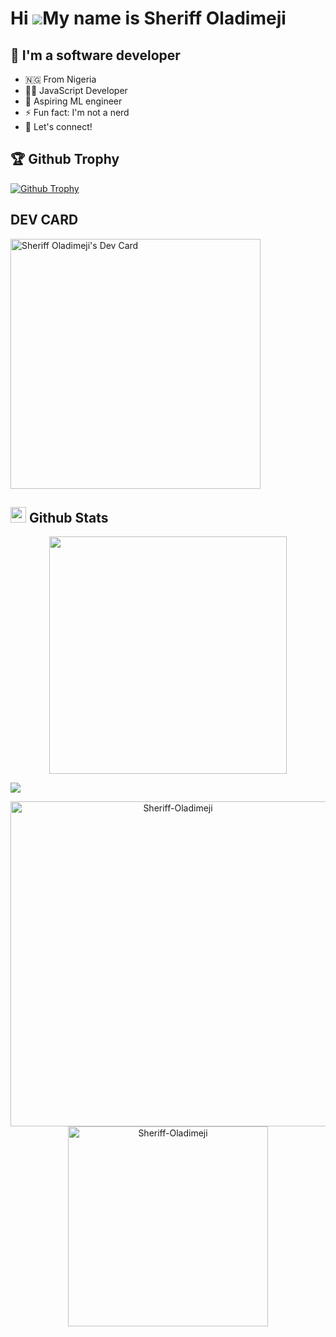 Hi ![](https://user-images.githubusercontent.com/18350557/176309783-0785949b-9127-417c-8b55-ab5a4333674e.gif)My name is Sheriff Oladimeji
=========================================================================================================================================



## 👋  I'm a software developer

- 🇳🇬  From Nigeria
- 👨‍💻 JavaScript Developer 
- 🤖 Aspiring ML engineer
- ⚡ Fun fact: I'm not a nerd
- 👯 Let's connect!


## 🏆 Github Trophy

  
<a href="https:/Sheriff-Oladimeji.github.io">
<img alt="Github Trophy" src="https://github-profile-trophy.vercel.app/?username=Sheriff-Oladimeji&theme=gruvbox">
</a>

## DEV CARD
<a href="https://app.daily.dev/Sheriff"><img src="https://api.daily.dev/devcards/169288376e9b4d198d1ade00687229b9.png?r=7cf" width="400" alt="Sheriff Oladimeji's Dev Card"/></a>

## <img src="https://media.giphy.com/media/iY8CRBdQXODJSCERIr/giphy.gif" width="25"> <b>Github Stats</b>
<div align="center"> <a align="center" href="https://github.com/Sheriff-Oladimeji">
  <img src="https://github-readme-streak-stats.herokuapp.com/?user=Sheriff-Oladimeji&theme=blueberry" width="380"/>
</a></div>                                 

<img src="https://user-images.githubusercontent.com/73097560/115834477-dbab4500-a447-11eb-908a-139a6edaec5c.gif"></a>

<p align="center">
    <a href="https://github.com/Sheriff-Oladimeji"><img src="https://github-profile-summary-cards.vercel.app/api/cards/profile-details?username=Sheriff-Oladimeji&theme=tokyonight&hide_border=true"  width="520" alt="Sheriff-Oladimeji"/></a>
<a href="https://github.com/Sheriff-Oladimeji"><img src="https://github-readme-stats.vercel.app/api/top-langs?username=Sheriff-Oladimeji&show_icons=true&locale=en&layout=compact&theme=tokyonight" width="320"  alt="Sheriff-Oladimeji"/></a>
</p>







